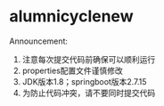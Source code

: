 # alumnicyclenew
 Announcement:
 1. 注意每次提交代码前确保可以顺利运行
 2. properties配置文件谨慎修改
 3. JDK版本1.8；springboot版本2.7.15
 4. 为防止代码冲突，请不要同时提交代码

